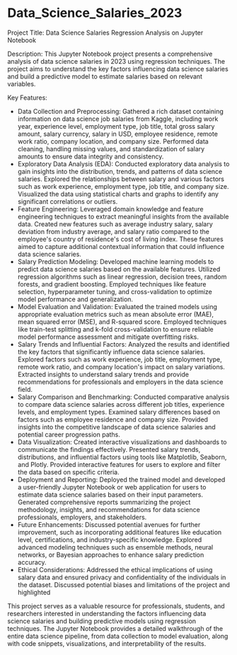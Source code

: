 # Data_Science_Salaries_2023



Project Title: Data Science Salaries Regression Analysis on Jupyter Notebook

Description:
This Jupyter Notebook project presents a comprehensive analysis of data science salaries in 2023 using regression techniques. The project aims to understand the key factors influencing data science salaries and build a predictive model to estimate salaries based on relevant variables.

Key Features:

* Data Collection and Preprocessing: Gathered a rich dataset containing information on data science job salaries from Kaggle, including work year, experience level, employment type, job title, total gross salary amount, salary currency, salary in USD, employee residence, remote work ratio, company location, and company size. Performed data cleaning, handling missing values, and standardization of salary amounts to ensure data integrity and consistency.
* Exploratory Data Analysis (EDA): Conducted exploratory data analysis to gain insights into the distribution, trends, and patterns of data science salaries. Explored the relationships between salary and various factors such as work experience, employment type, job title, and company size. Visualized the data using statistical charts and graphs to identify any significant correlations or outliers.
* Feature Engineering: Leveraged domain knowledge and feature engineering techniques to extract meaningful insights from the available data. Created new features such as average industry salary, salary deviation from industry average, and salary ratio compared to the employee's country of residence's cost of living index. These features aimed to capture additional contextual information that could influence data science salaries.
* Salary Prediction Modeling: Developed machine learning models to predict data science salaries based on the available features. Utilized regression algorithms such as linear regression, decision trees, random forests, and gradient boosting. Employed techniques like feature selection, hyperparameter tuning, and cross-validation to optimize model performance and generalization.
* Model Evaluation and Validation: Evaluated the trained models using appropriate evaluation metrics such as mean absolute error (MAE), mean squared error (MSE), and R-squared score. Employed techniques like train-test splitting and k-fold cross-validation to ensure reliable model performance assessment and mitigate overfitting risks.
* Salary Trends and Influential Factors: Analyzed the results and identified the key factors that significantly influence data science salaries. Explored factors such as work experience, job title, employment type, remote work ratio, and company location's impact on salary variations. Extracted insights to understand salary trends and provide recommendations for professionals and employers in the data science field.
* Salary Comparison and Benchmarking: Conducted comparative analysis to compare data science salaries across different job titles, experience levels, and employment types. Examined salary differences based on factors such as employee residence and company size. Provided insights into the competitive landscape of data science salaries and potential career progression paths.
* Data Visualization: Created interactive visualizations and dashboards to communicate the findings effectively. Presented salary trends, distributions, and influential factors using tools like Matplotlib, Seaborn, and Plotly. Provided interactive features for users to explore and filter the data based on specific criteria.
* Deployment and Reporting: Deployed the trained model and developed a user-friendly Jupyter Notebook or web application for users to estimate data science salaries based on their input parameters. Generated comprehensive reports summarizing the project methodology, insights, and recommendations for data science professionals, employers, and stakeholders.
* Future Enhancements: Discussed potential avenues for further improvement, such as incorporating additional features like education level, certifications, and industry-specific knowledge. Explored advanced modeling techniques such as ensemble methods, neural networks, or Bayesian approaches to enhance salary prediction accuracy.
* Ethical Considerations: Addressed the ethical implications of using salary data and ensured privacy and confidentiality of the individuals in the dataset. Discussed potential biases and limitations of the project and highlighted

This project serves as a valuable resource for professionals, students, and researchers interested in understanding the factors influencing data science salaries and building predictive models using regression techniques. The Jupyter Notebook provides a detailed walkthrough of the entire data science pipeline, from data collection to model evaluation, along with code snippets, visualizations, and interpretability of the results.
